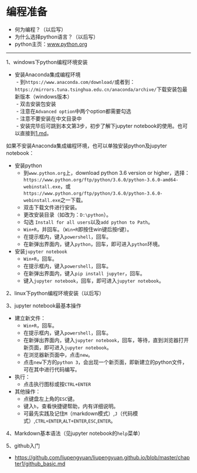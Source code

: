 # 编程准备
- 何为编程？（以后写）
- 为什么选择python语言？（以后写）
- python主页：www.python.org
---
1、windows下python编程环境安装
- 安装Anaconda集成编程环境  
  - 到`https://www.anaconda.com/download/`或者到：`https://mirrors.tuna.tsinghua.edu.cn/anaconda/archive/`下载安装包最新版本（windows版本）  
  - 双击安装包安装  
  - 注意在`Advanced option`中两个option都需要勾选  
  - 注意不要安装在中文目录中  
  - 安装完毕后可跳到本文第3步，初步了解下jupyter notebook的使用。也可以直接到[1.md](https://github.com/liupengyuan/python_tutorial/edit/master/chapter1/1.md)。
 
如果不安装Anaconda集成编程环境，也可以单独安装python及jupyter notebook：
- 安装python
  - 到`www.python.org`上，download python 3.6 version or higher，选择：`https://www.python.org/ftp/python/3.6.0/python-3.6.0-amd64-webinstall.exe`，或
`https://www.python.org/ftp/python/3.6.0/python-3.6.0-webinstall.exe`之一下载。
  - 双击下载文件进行安装。
  - 更改安装目录（如改为：`D:\python`）。
  - 勾选 `Install for all users`以及`add python to Path`。
  - `Win+R`，并回车。（`Win+R`即按住win键后按r键）。
  - 在提示框内，键入`powershell`，回车。
  - 在新弹出界面内，键入`python`，回车，即可进入`python`环境。
- 安装`jupyter notebook`
  - `Win+R`，回车。
  - 在提示框内，键入`powershell`，回车。
  - 在新弹出界面内，键入`pip install jupyter`，回车。
  - 键入`jupyter notebook`，回车，即可进入`jupyter notebook`。

2、linux下python编程环境安装（以后写）

3、jupyter notebook最基本操作
- 建立新文件：
  - `Win+R`，回车。
  - 在提示框内，键入`powershell`，回车。
  - 在新弹出界面内，键入`jupyter notebook`，回车，等待，直到浏览器打开新页面，即可进入`jupyter notebook`。
  - 在浏览器新页面中，点击`new`。
  - 点击`new`下方的`python 3`，会出现一个新页面，即新建立的python文件，可在其中进行代码编写。
- 执行：
  - 点击执行图标或按`CTRL+ENTER`
- 其他操作：
  - 点键盘左上角的`ESC`键。
  - 键入`h`，查看快捷键帮助，内有详细说明。
  - 可最先实践及记住`M`（markdown模式）,`J`（代码模式）,`CTRL+ENTER`,`ALT+ENTER`,`ESC`,`ENTER`。
 
 4、Markdown基本语法（见jupyter notebook的`help`菜单）
 
 5、github入门
 - https://github.com/liupengyuan/liupengyuan.github.io/blob/master/chapter1/github_basic.md
